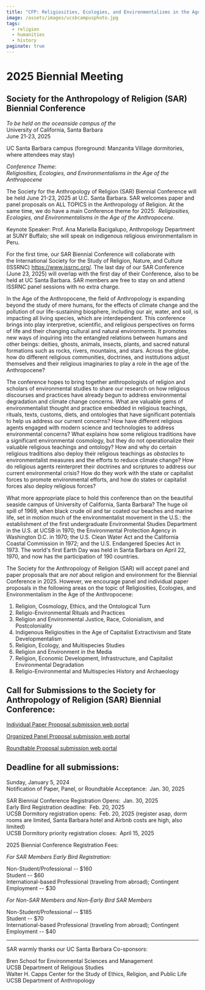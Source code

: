 ```yaml
---
title: "CFP: Religiosities, Ecologies, and Environmentalisms in the Age of the Anthropocene"
image: /assets/images/ucsbcampusphoto.jpg
tags:
  - religion
  - humanities
  - history
paginate: true   
---
```


2025 Biennial Meeting
=====================

Society for the Anthropology of Religion (SAR) Biennial Conference
------------------------------------------------------------------

*To be held on the oceanside campus of the*\
University of California, Santa Barbara\
June 21-23, 2025

UC Santa Barbara campus (foreground: Manzanita Village dormitories, where attendees may stay)

*Conference Theme*:\
*Religiosities, Ecologies, and Environmentalisms* *in the Age of the Anthropocene*

The Society for the Anthropology of Religion (SAR) Biennial Conference will be held June 21-23, 2025 at U.C. Santa Barbara. SAR welcomes paper and panel proposals on ALL TOPICS in the Anthropology of Religion. At the same time, we do have a main Conference theme for 2025:  *Religiosities, Ecologies, and Environmentalisms in the Age of the Anthropocene.*

Keynote Speaker: Prof. Ana Mariella Bacigalupo, Anthropology Department at SUNY Buffalo; she will speak on indigenous religious environmentalism in Peru.

For the first time, our SAR Biennial Conference will collaborate with the International Society for the Study of Religion, Nature, and Culture (ISSRNC) <https://www.issrnc.org/>. The last day of our SAR Conference (June 23, 2025) will overlap with the first day of their Conference, also to be held at UC Santa Barbara. SAR members are free to stay on and attend ISSRNC panel sessions with no extra charge.

In the Age of the Anthropocene, the field of Anthropology is expanding beyond the study of mere humans, for the effects of climate change and the pollution of our life-sustaining biosphere, including our air, water, and soil, is impacting all living species, which are interdependent. This conference brings into play interpretive, scientific, and religious perspectives on forms of life and their changing cultural and natural environments. It promotes new ways of inquiring into the entangled relations between humans and other beings: deities, ghosts, animals, insects, plants, and sacred natural formations such as rocks, rivers, mountains, and stars. Across the globe, how do different religious communities, doctrines, and institutions adjust themselves and their religious imaginaries to play a role in the age of the Anthropocene?

The conference hopes to bring together anthropologists of religion and scholars of environmental studies to share our research on how religious discourses and practices have already begun to address environmental degradation and climate change concerns. What are valuable gems of environmentalist thought and practice embedded in religious teachings, rituals, texts, customs, diets, and ontologies that have significant potentials to help us address our current concerns? How have different religious agents engaged with modern science and technologies to address environmental concerns? What explains how some religious traditions have a significant environmental cosmology, but they do not operationalize their valuable religious teachings and ontology? How and why do certain religious traditions also deploy their religious teachings as *obstacles* to environmentalist measures and the efforts to reduce climate change? How do religious agents reinterpret their doctrines and scriptures to address our current environmental crisis? How do they work with the state or capitalist forces to promote environmental efforts, and how do states or capitalist forces also deploy religious forces? 

What more appropriate place to hold this conference than on the beautiful seaside campus of University of California, Santa Barbara? The huge oil spill of 1969, when black crude oil and tar coated our beaches and marine life, set in motion much of the environmentalist movement in the U.S.: the establishment of the first undergraduate Environmental Studies Department in the U.S. at UCSB in 1970; the Environmental Protection Agency in Washington D.C. in 1970; the U.S. Clean Water Act and the California Coastal Commission in 1972; and the U.S. Endangered Species Act in 1973. The world's first Earth Day was held in Santa Barbara on April 22, 1970, and now has the participation of 190 countries.

The Society for the Anthropology of Religion (SAR) will accept panel and paper proposals that are *not* about religion and environment for the Biennial Conference in 2025. However, we encourage panel and individual paper proposals in the following areas on the topic of Religiosities, Ecologies, and Environmentalism in the Age of the Anthropocene:

1.  Religion, Cosmology, Ethics, and the Ontological Turn
2.  Religio-Environmental Rituals and Practices
3.  Religion and Environmental Justice, Race, Colonialism, and Postcoloniality
4.  Indigenous Religiosities in the Age of Capitalist Extractivism and State Developmentalism
5.  Religion, Ecology, and Multispecies Studies
6.  Religion and Environment in the Media
7.  Religion, Economic Development, Infrastructure, and Capitalist Environmental Degradation
8.  Religio-Environmental and Multispecies History and Archaeology

Call for Submissions to the Society for Anthropology of Religion (SAR) Biennial Conference:
-------------------------------------------------------------------------------------------

[Individual Paper Proposal submission web portal](https://docs.google.com/forms/d/e/1FAIpQLSewl6r4QrW4wK-X115PUV5ihh91IycA9MzXrIRzas4SMOMl-A/viewform?usp=sf_link)

[Organized Panel Proposal submission web portal](https://docs.google.com/forms/d/e/1FAIpQLSeVgui7gyvnpG2xIIAvvDK-WiY83Co-5IOumXzpHcjDdrvzSQ/viewform?usp=sf_link)

[Roundtable Proposal submission web portal](https://docs.google.com/forms/d/e/1FAIpQLSe2ZQZmWAy1ScI-oWi_39S3z_FxpbS2jrC9cyTuAhnb6Zff_g/viewform?usp=sf_link)

## Deadline for all submissions:  
Sunday, January 5, 2024\
Notification of Paper, Panel, or Roundtable Acceptance:  Jan. 30, 2025

SAR Biennial Conference Registration Opens:  Jan. 30, 2025\
Early Bird Registration deadline:  Feb. 20, 2025\
UCSB Dormitory registration opens:  Feb. 20, 2025 (register asap, dorm rooms are limited, Santa Barbara hotel and Airbnb costs are high, also limited)\
UCSB Dormitory priority registration closes:  April 15, 2025

2025 Biennial Conference Registration Fees:

*For SAR Members Early Bird Registration:*

Non-Student/Professional -- $160\
Student -- $60\
International-based Professional (traveling from abroad); Contingent Employment -- $30

*For Non-SAR Members and Non-Early Bird SAR Members*

Non-Student/Professional -- $185\
Student -- $70\
International-based Professional (traveling from abroad); Contingent Employment -- $40

* * * 

SAR warmly thanks our UC Santa Barbara Co-sponsors:

Bren School for Environmental Sciences and Management\
UCSB Department of Religious Studies\
Walter H. Capps Center for the Study of Ethics, Religion, and Public Life\
UCSB Department of Anthropology